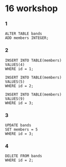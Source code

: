 # 16 workshop



### 1

```sqlite
ALTER TABLE bands
ADD members INTEGER;
```



### 2

```sqlite
INSERT INTO TABLE(members)
VALUES(4)
WHERE id = 1;

INSERT INTO TABLE(members)
VALUES(5)
WHERE id = 2;

INSERT INTO TABLE(members)
VALUES(9)
WHERE id = 3;

```



### 3

```sqlite
UPDATE bands 
SET members = 5
WHERE id = 3;
```



### 4

```sqlite
DELETE FROM bands
WHERE id = 2;
```

